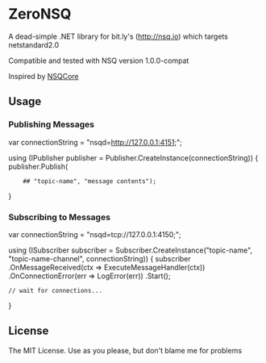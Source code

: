 ZeroNSQ
================

A dead-simple .NET library for bit.ly's (http://nsq.io) which targets netstandard2.0

Compatible and tested with NSQ version 1.0.0-compat

Inspired by [NSQCore](https://github.com/Webjet/NSQCore)


Usage
-----

### Publishing Messages

var connectionString = "nsqd=http://127.0.0.1:4151;";

using (IPublisher publisher = Publisher.CreateInstance(connectionString))
{
    publisher.Publish(
        
        ## "topic-name", "message contents");
}

### Subscribing to Messages

var connectionString = "nsqd=tcp://127.0.0.1:4150;";

using (ISubscriber subscriber = Subscriber.CreateInstance("topic-name", "topic-name-channel", connectionString))
{
    subscriber
        .OnMessageReceived(ctx => ExecuteMessageHandler(ctx))
        .OnConnectionError(err => LogError(err))
        .Start();

    // wait for connections...
}


License
-------
The MIT License. Use as you please, but don't blame me for problems